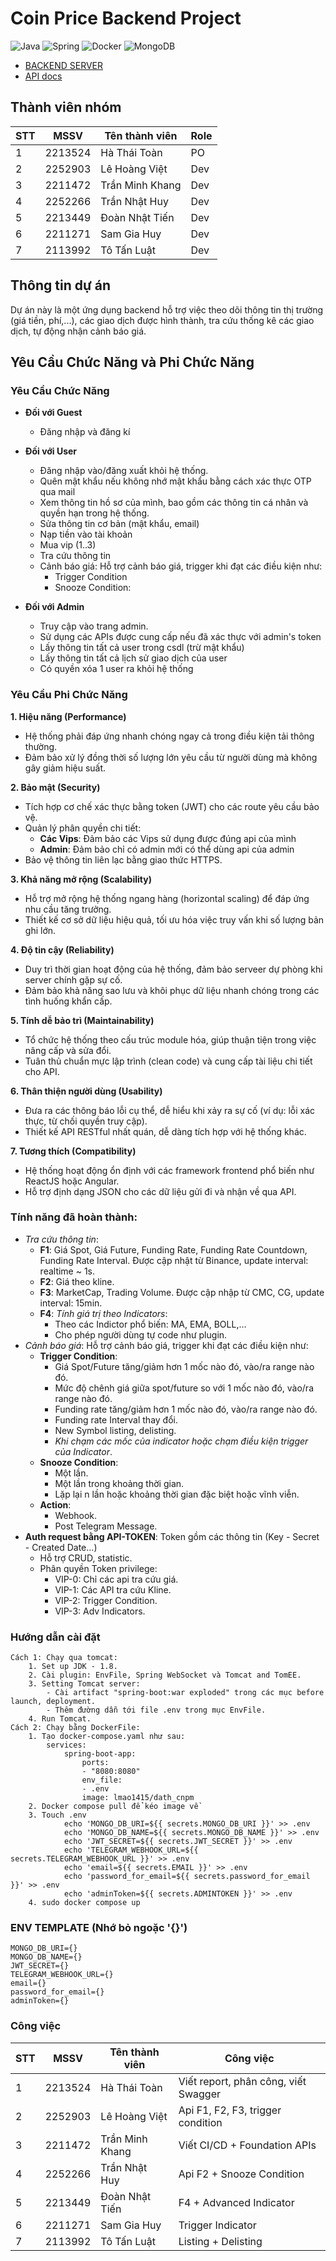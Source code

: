 # Coin Price Backend Project
![Java](https://img.shields.io/badge/Java-ED8B00?style=for-the-badge&logo=java&logoColor=white) ![Spring](https://img.shields.io/badge/Spring-6DB33F?style=for-the-badge&logo=spring&logoColor=white) ![Docker](https://img.shields.io/badge/Docker-2496ED?style=for-the-badge&logo=docker&logoColor=white) ![MongoDB](https://img.shields.io/badge/MongoDB-47A248?style=for-the-badge&logo=mongodb&logoColor=white)

- [BACKEND SERVER](https://a2-price.thuanle.me/)
- [API docs](https://dath.hcmutssps.id.vn/docs/)

## Thành viên nhóm
|STT | MSSV    | Tên thành viên      | Role | 
|----|---------|---------------------|------|
|1   | 2213524 | Hà Thái Toàn        | PO   |
|2   | 2252903 | Lê Hoàng Việt       | Dev  |
|3   | 2211472 | Trần Minh Khang     | Dev  |
|4   | 2252266 | Trần Nhật Huy       | Dev  |
|5   | 2213449 | Đoàn Nhật Tiến      | Dev  |
|6   | 2211271 | Sam Gia Huy         | Dev  |
|7   | 2113992 | Tô Tấn Luật         | Dev  |

## Thông tin dự án
Dự án này là một ứng dụng backend hỗ trợ việc theo dõi thông tin thị trường (giá tiền, phí,...), các giao dịch được hình thành, tra cứu thống kê các giao dịch, tự động nhận cảnh báo giá.

## Yêu Cầu Chức Năng và Phi Chức Năng
### Yêu Cầu Chức Năng
- **Đối với Guest**
  - Đăng nhập và đăng kí
- **Đối với User**
  - Đăng nhập vào/đăng xuất khỏi hệ thống.
  - Quên mật khẩu nếu không nhớ mật khẩu bằng cách xác thực OTP qua mail
  - Xem thông tin hồ sơ của mình, bao gồm các thông tin cá nhân và quyền hạn trong hệ thống.
  - Sửa thông tin cơ bản (mật khẩu, email)
  - Nạp tiền vào tài khoản
  - Mua vip (1..3)
  - Tra cứu thông tin
  - Cảnh báo giá: Hỗ trợ cảnh báo giá, trigger khi đạt các điều kiện như:
    - Trigger Condition 
    - Snooze Condition:

- **Đối với Admin**
  - Truy cập vào trang admin.
  - Sử dụng các APIs được cung cấp nếu đã xác thực với admin's token
  - Lấy thông tin tất cả user trong csdl (trừ mật khẩu)
  - Lấy thông tin tất cả lịch sử giao dịch của user
  - Có quyền xóa 1 user ra khỏi hệ thống
### Yêu Cầu Phi Chức Năng
**1. Hiệu năng (Performance)**
- Hệ thống phải đáp ứng nhanh chóng ngay cả trong điều kiện tải thông thường.
- Đảm bảo xử lý đồng thời số lượng lớn yêu cầu từ người dùng mà không gây giảm hiệu suất.

**2. Bảo mật (Security)**
- Tích hợp cơ chế xác thực bằng token (JWT) cho các route yêu cầu bảo vệ.
- Quản lý phân quyền chi tiết:
  - **Các Vips**: Đảm bảo các Vips sử dụng được đúng api của mình
  - **Admin**: Đảm bảo chỉ có admin mới có thể dùng api của admin
- Bảo vệ thông tin liên lạc bằng giao thức HTTPS.

**3. Khả năng mở rộng (Scalability)**
- Hỗ trợ mở rộng hệ thống ngang hàng (horizontal scaling) để đáp ứng nhu cầu tăng trưởng.
- Thiết kế cơ sở dữ liệu hiệu quả, tối ưu hóa việc truy vấn khi số lượng bản ghi lớn.

**4. Độ tin cậy (Reliability)**
- Duy trì thời gian hoạt động của hệ thống, đảm bảo serveer dự phòng khi server chính gặp sự cố.
- Đảm bảo khả năng sao lưu và khôi phục dữ liệu nhanh chóng trong các tình huống khẩn cấp.

**5. Tính dễ bảo trì (Maintainability)**
- Tổ chức hệ thống theo cấu trúc module hóa, giúp thuận tiện trong việc nâng cấp và sửa đổi.
- Tuân thủ chuẩn mực lập trình (clean code) và cung cấp tài liệu chi tiết cho API.

**6. Thân thiện người dùng (Usability)**
- Đưa ra các thông báo lỗi cụ thể, dễ hiểu khi xảy ra sự cố (ví dụ: lỗi xác thực, từ chối quyền truy cập).
- Thiết kế API RESTful nhất quán, dễ dàng tích hợp với hệ thống khác.

**7. Tương thích (Compatibility)**
- Hệ thống hoạt động ổn định với các framework frontend phổ biến như ReactJS hoặc Angular.
- Hỗ trợ định dạng JSON cho các dữ liệu gửi đi và nhận về qua API.


### Tính năng đã hoàn thành:
- *Tra cứu thông tin*:
    - **F1**: Giá Spot, Giá Future, Funding Rate, Funding Rate Countdown, Funding Rate Interval. Được cập nhật từ Binance, update interval: realtime ~ 1s.
    - **F2**: Giá theo kline.
    - **F3**: MarketCap, Trading Volume. Được cập nhập từ CMC, CG, update interval: 15min.
    - **F4**: *Tính giá trị theo Indicators*:
        - Theo các Indictor phổ biến: MA, EMA, BOLL,…
        - Cho phép người dùng tự code như plugin.
- *Cảnh báo giá*: Hỗ trợ cảnh báo giá, trigger khi đạt các điều kiện như:
    - **Trigger Condition**: 
        - Giá Spot/Future tăng/giảm hơn 1 mốc nào đó, vào/ra range nào đó.
        - Mức độ chênh giá giữa spot/future so với 1 mốc nào đó, vào/ra range nào đó.
        - Funding rate tăng/giảm hơn 1 mốc nào đó, vào/ra range nào đó.
        - Funding rate Interval thay đổi.
        - New Symbol listing, delisting.
        - *Khi chạm các mốc của indicator hoặc chạm điều kiện trigger của Indicator*.
    - **Snooze Condition**:
        - Một lần.
        - Một lần trong khoảng thời gian.
        - Lặp lại n lần hoặc khoảng thời gian đặc biệt hoặc vĩnh viễn.
    - **Action**:
        - Webhook.
        - Post Telegram Message.
- **Auth request bằng API-TOKEN**: Token gồm các thông tin (Key - Secret - Created Date...)
    - Hỗ trợ CRUD, statistic.
    - Phân quyền Token privilege:
        - VIP-0: Chỉ các api tra cứu giá.
        - VIP-1: Các API tra cứu Kline.
        - VIP-2: Trigger Condition.
        - VIP-3: Adv Indicators.

### Hướng dẫn cài đặt
```basg
Cách 1: Chạy qua tomcat:
    1. Set up JDK - 1.8.
    2. Cài plugin: EnvFile, Spring WebSocket và Tomcat and TomEE.
    3. Setting Tomcat server: 
        - Cài artifact "spring-boot:war exploded" trong các mục before launch, deployment.
        - Thêm đường dẫn tới file .env trong mục EnvFile.
    4. Run Tomcat.
Cách 2: Chạy bằng DockerFile:
    1. Tạo docker-compose.yaml như sau:
        services:
            spring-boot-app:
                ports:
                - "8080:8080"
                env_file:
                - .env
                image: lmao1415/dath_cnpm
    2. Docker compose pull để kéo image về
    3. Touch .env
            echo 'MONGO_DB_URI=${{ secrets.MONGO_DB_URI }}' >> .env 
            echo 'MONGO_DB_NAME=${{ secrets.MONGO_DB_NAME }}' >> .env 
            echo 'JWT_SECRET=${{ secrets.JWT_SECRET }}' >> .env 
            echo 'TELEGRAM_WEBHOOK_URL=${{ secrets.TELEGRAM_WEBHOOK_URL }}' >> .env 
            echo 'email=${{ secrets.EMAIL }}' >> .env 
            echo 'password_for_email=${{ secrets.password_for_email }}' >> .env 
            echo 'adminToken=${{ secrets.ADMINTOKEN }}' >> .env  
    4. sudo docker compose up
```
### ENV TEMPLATE (Nhớ bỏ ngoặc '{}')
```basg
MONGO_DB_URI={}
MONGO_DB_NAME={}
JWT_SECRET={}
TELEGRAM_WEBHOOK_URL={}
email={}
password_for_email={}
adminToken={}
```
### Công việc
|STT | MSSV    | Tên thành viên      | Công việc | 
|----|---------|---------------------|------|
|1   | 2213524 | Hà Thái Toàn        | Viết report, phân công, viết Swagger   |
|2   | 2252903 | Lê Hoàng Việt       | Api F1, F2, F3, trigger condition  |
|3   | 2211472 | Trần Minh Khang     | Viết CI/CD + Foundation APIs  |
|4   | 2252266 | Trần Nhật Huy       | Api F2 + Snooze Condition  |
|5   | 2213449 | Đoàn Nhật Tiến      | F4 + Advanced Indicator  |
|6   | 2211271 | Sam Gia Huy         | Trigger Indicator  |
|7   | 2113992 | Tô Tấn Luật         | Listing + Delisting  |

